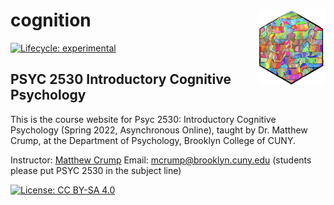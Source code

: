 # cognition <a href='https:/crumplab.github.io/cognition'><img src='man/figures/logo.png' align="right" height="120.5" /></a>

<!-- badges: start -->
[![Lifecycle: experimental](https://img.shields.io/badge/lifecycle-experimental-orange.svg)](https://www.tidyverse.org/lifecycle/#experimental)
<!-- badges: end -->


## PSYC 2530 Introductory Cognitive Psychology

This is the course website for Psyc 2530: Introductory Cognitive Psychology (Spring 2022, Asynchronous Online), taught by Dr. Matthew Crump, at the Department of Psychology, Brooklyn College of CUNY. 

Instructor: [Matthew Crump](https://www.crumplab.com)
Email: [mcrump@brooklyn.cuny.edu](mcrump@brooklyn.cuny.edu) (students please put PSYC 2530 in the subject line)

[![License: CC BY-SA 4.0](https://img.shields.io/badge/License-CC%20BY--SA%204.0-lightgrey.svg)](https://creativecommons.org/licenses/by-sa/4.0/)
